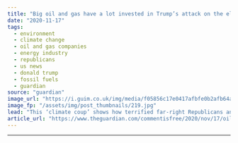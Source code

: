 ```yaml
---
title: "Big oil and gas have a lot invested in Trump’s attack on the election system | Jonathan Watts"
date: "2020-11-17"
tags: 
  - environment
  - climate change
  - oil and gas companies
  - energy industry
  - republicans
  - us news
  - donald trump
  - fossil fuels
  - guardian
source: "guardian"
image_url: "https://i.guim.co.uk/img/media/f05856c17e0417afbfe0b2afb64a5ef706778c17/0_566_4110_2464/master/4110.jpg?width=460&quality=85&auto=format&fit=max&s=b014b271a24470d1026233625f94df6d"
image_fp: "/assets/img/post_thumbnails/219.jpg"
lead: "This ‘climate coup’ shows how terrified far-right Republicans and their fossil-fuel donors are of losing power in the long termCalmer heads may yet talk Donald Trump down from caps-locked denial to lower-case concession, but the longer the defeated p..."
article_url: "https://www.theguardian.com/commentisfree/2020/nov/17/oil-gas-trump-election-climate-coup-republicans-fossil-fuel"
---
```


---
